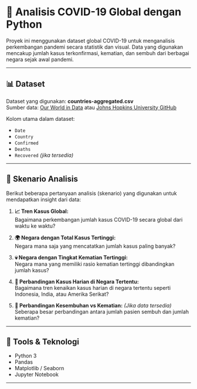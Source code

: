 # 🦠 Analisis COVID-19 Global dengan Python

Proyek ini menggunakan dataset global COVID-19 untuk menganalisis perkembangan pandemi secara statistik dan visual. Data yang digunakan mencakup jumlah kasus terkonfirmasi, kematian, dan sembuh dari berbagai negara sejak awal pandemi.

---

## 📊 Dataset

Dataset yang digunakan: **countries-aggregated.csv**  
Sumber data: [Our World in Data](https://ourworldindata.org/coronavirus-source-data) atau [Johns Hopkins University GitHub](https://github.com/datasets/covid-19)

Kolom utama dalam dataset:
- `Date`
- `Country`
- `Confirmed`
- `Deaths`
- `Recovered` *(jika tersedia)*

---

## 🧠 Skenario Analisis

Berikut beberapa pertanyaan analisis (skenario) yang digunakan untuk mendapatkan insight dari data:

1. **📈 Tren Kasus Global:**  
   Bagaimana perkembangan jumlah kasus COVID-19 secara global dari waktu ke waktu?

2. **🌍 Negara dengan Total Kasus Tertinggi:**  
   Negara mana saja yang mencatatkan jumlah kasus paling banyak?

3. **💀 Negara dengan Tingkat Kematian Tertinggi:**  
   Negara mana yang memiliki rasio kematian tertinggi dibandingkan jumlah kasus?

4. **📆 Perbandingan Kasus Harian di Negara Tertentu:**  
   Bagaimana tren kenaikan kasus harian di negara tertentu seperti Indonesia, India, atau Amerika Serikat?

5. **💚 Perbandingan Kesembuhan vs Kematian:** *(Jika data tersedia)*  
   Seberapa besar perbandingan antara jumlah pasien sembuh dan jumlah kematian?

---

## 📎 Tools & Teknologi

- Python 3
- Pandas
- Matplotlib / Seaborn
- Jupyter Notebook

---
